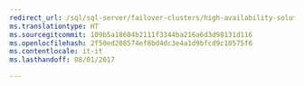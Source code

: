 ```yaml
--- 
redirect_url: /sql/sql-server/failover-clusters/high-availability-solutions-sql-server
ms.translationtype: HT
ms.sourcegitcommit: 109b5a18604b2111f3344ba216a6d3d98131d116
ms.openlocfilehash: 2f50ed208574ef8bd4dc3e4a1d9bfcd9c10575f6
ms.contentlocale: it-it
ms.lasthandoff: 08/01/2017

--- 
```


